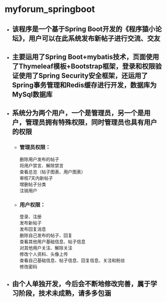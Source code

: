 # myforum_springboot  

* ## 该程序是一个基于Spring Boot开发的《程序猿小论坛》，用户可以在此系统发布新帖子进行交流、交友  

* ## 主要运用了Spring Boot+mybatis技术，页面使用了Thymeleaf模板+Bootstrap框架，登录和权限验证使用了Spring Security安全框架，还运用了Spring事务管理和Redis缓存进行开发，数据库为MySql数据库  

* ## 系统分为两个用户，一个是管理员，另一个是用户，管理员拥有特殊权限，同时管理员也具有用户的权限  

  * ### 管理员权限：  
  
    删除用户发布的帖子  
    将用户禁言、解除禁言  
    查看总览（帖子图表、用户图表）  
    审核7天内新帖子  
    增删帖子分类  
    注销用户  
    
  * ### 用户权限： 
  
    登录、注册  
    发布新帖子  
    发布回复消息  
    删除自己发布的帖子、回复  
    查看其他用户基础信息、帖子信息  
    对其他用户关注、解除关注  
    修改个人资料、头像上传  
    查看自己基础信息、帖子信息、回复信息、关注和粉丝  
    修改密码  

* ## 由个人单独开发，今后会不断地修改完善，属于学习阶段，技术未成熟，请多多包涵
